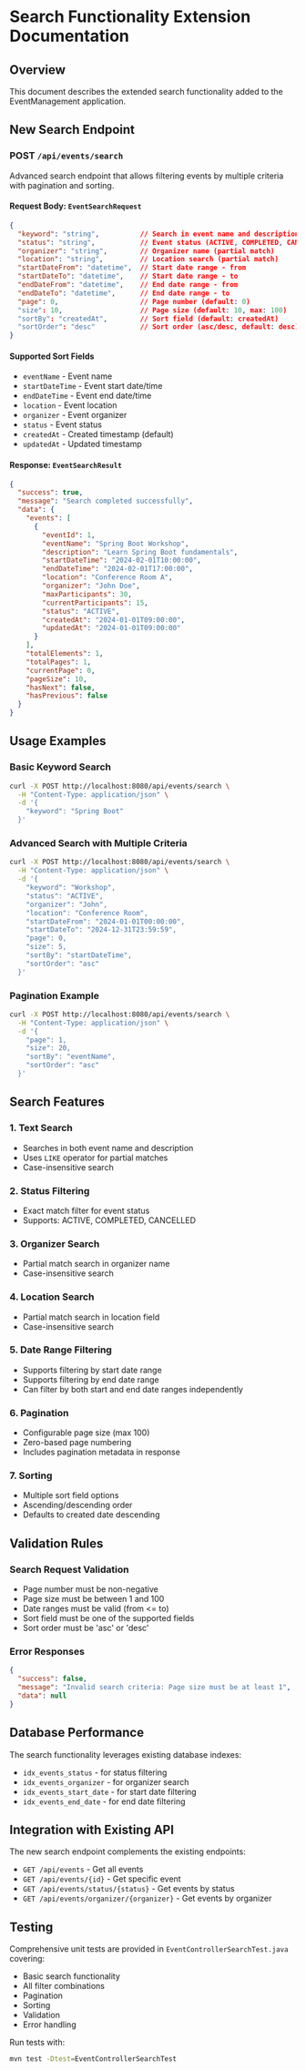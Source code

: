 # Search Functionality Extension Documentation

## Overview

This document describes the extended search functionality added to the EventManagement application.

## New Search Endpoint

### POST `/api/events/search`

Advanced search endpoint that allows filtering events by multiple criteria with pagination and sorting.

#### Request Body: `EventSearchRequest`

```json
{
  "keyword": "string",          // Search in event name and description
  "status": "string",           // Event status (ACTIVE, COMPLETED, CANCELLED)
  "organizer": "string",        // Organizer name (partial match)
  "location": "string",         // Location search (partial match)
  "startDateFrom": "datetime",  // Start date range - from
  "startDateTo": "datetime",    // Start date range - to
  "endDateFrom": "datetime",    // End date range - from
  "endDateTo": "datetime",      // End date range - to
  "page": 0,                    // Page number (default: 0)
  "size": 10,                   // Page size (default: 10, max: 100)
  "sortBy": "createdAt",        // Sort field (default: createdAt)
  "sortOrder": "desc"           // Sort order (asc/desc, default: desc)
}
```

#### Supported Sort Fields

- `eventName` - Event name
- `startDateTime` - Event start date/time
- `endDateTime` - Event end date/time
- `location` - Event location
- `organizer` - Event organizer
- `status` - Event status
- `createdAt` - Created timestamp (default)
- `updatedAt` - Updated timestamp

#### Response: `EventSearchResult`

```json
{
  "success": true,
  "message": "Search completed successfully",
  "data": {
    "events": [
      {
        "eventId": 1,
        "eventName": "Spring Boot Workshop",
        "description": "Learn Spring Boot fundamentals",
        "startDateTime": "2024-02-01T10:00:00",
        "endDateTime": "2024-02-01T17:00:00",
        "location": "Conference Room A",
        "organizer": "John Doe",
        "maxParticipants": 30,
        "currentParticipants": 15,
        "status": "ACTIVE",
        "createdAt": "2024-01-01T09:00:00",
        "updatedAt": "2024-01-01T09:00:00"
      }
    ],
    "totalElements": 1,
    "totalPages": 1,
    "currentPage": 0,
    "pageSize": 10,
    "hasNext": false,
    "hasPrevious": false
  }
}
```

## Usage Examples

### Basic Keyword Search

```bash
curl -X POST http://localhost:8080/api/events/search \
  -H "Content-Type: application/json" \
  -d '{
    "keyword": "Spring Boot"
  }'
```

### Advanced Search with Multiple Criteria

```bash
curl -X POST http://localhost:8080/api/events/search \
  -H "Content-Type: application/json" \
  -d '{
    "keyword": "Workshop",
    "status": "ACTIVE",
    "organizer": "John",
    "location": "Conference Room",
    "startDateFrom": "2024-01-01T00:00:00",
    "startDateTo": "2024-12-31T23:59:59",
    "page": 0,
    "size": 5,
    "sortBy": "startDateTime",
    "sortOrder": "asc"
  }'
```

### Pagination Example

```bash
curl -X POST http://localhost:8080/api/events/search \
  -H "Content-Type: application/json" \
  -d '{
    "page": 1,
    "size": 20,
    "sortBy": "eventName",
    "sortOrder": "asc"
  }'
```

## Search Features

### 1. Text Search
- Searches in both event name and description
- Uses `LIKE` operator for partial matches
- Case-insensitive search

### 2. Status Filtering
- Exact match filter for event status
- Supports: ACTIVE, COMPLETED, CANCELLED

### 3. Organizer Search
- Partial match search in organizer name
- Case-insensitive search

### 4. Location Search
- Partial match search in location field
- Case-insensitive search

### 5. Date Range Filtering
- Supports filtering by start date range
- Supports filtering by end date range
- Can filter by both start and end date ranges independently

### 6. Pagination
- Configurable page size (max 100)
- Zero-based page numbering
- Includes pagination metadata in response

### 7. Sorting
- Multiple sort field options
- Ascending/descending order
- Defaults to created date descending

## Validation Rules

### Search Request Validation
- Page number must be non-negative
- Page size must be between 1 and 100
- Date ranges must be valid (from <= to)
- Sort field must be one of the supported fields
- Sort order must be 'asc' or 'desc'

### Error Responses

```json
{
  "success": false,
  "message": "Invalid search criteria: Page size must be at least 1",
  "data": null
}
```

## Database Performance

The search functionality leverages existing database indexes:
- `idx_events_status` - for status filtering
- `idx_events_organizer` - for organizer search
- `idx_events_start_date` - for start date filtering
- `idx_events_end_date` - for end date filtering

## Integration with Existing API

The new search endpoint complements the existing endpoints:
- `GET /api/events` - Get all events
- `GET /api/events/{id}` - Get specific event
- `GET /api/events/status/{status}` - Get events by status
- `GET /api/events/organizer/{organizer}` - Get events by organizer

## Testing

Comprehensive unit tests are provided in `EventControllerSearchTest.java` covering:
- Basic search functionality
- All filter combinations
- Pagination
- Sorting
- Validation
- Error handling

Run tests with:
```bash
mvn test -Dtest=EventControllerSearchTest
```